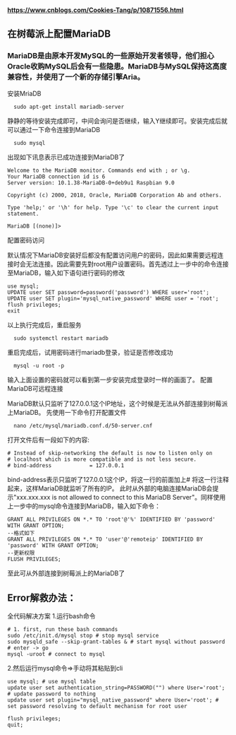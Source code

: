 #### https://www.cnblogs.com/Cookies-Tang/p/10871556.html


## 在树莓派上配置MariaDB


### MariaDB是由原本开发MySQL的一些原始开发者领导，他们担心Oracle收购MySQL后会有一些隐患。MariaDB与MySQL保持这高度兼容性，并使用了一个新的存储引擎Aria。
安装MriaDB

      sudo apt-get install mariadb-server 
静静的等待安装完成即可，中间会询问是否继续，输入Y继续即可。安装完成后就可以通过一下命令连接到MariaDB

      sudo mysql 

出现如下讯息表示已成功连接到MariaDB了
```
Welcome to the MariaDB monitor. Commands end with ; or \g. 
Your MariaDB connection id is 6 
Server version: 10.1.38-MariaDB-0+deb9u1 Raspbian 9.0 

Copyright (c) 2000, 2018, Oracle, MariaDB Corporation Ab and others. 

Type 'help;' or '\h' for help. Type '\c' to clear the current input statement. 
```
    MariaDB [(none)]> 

配置密码访问

默认情况下MariaDB安装好后都没有配置访问用户的密码，因此如果需要远程连接时会无法连接。因此需要先對root用户设置密码。首先透过上一步中的命令连接至MariaDB，输入如下语句进行密码的修改
```
use mysql; 
UPDATE user SET password=password('password') WHERE user='root'; 
UPDATE user SET plugin='mysql_native_password' WHERE user = 'root'; 
flush privileges; 
exit 
```
以上执行完成后，重启服务

      sudo systemctl restart mariadb 

重启完成后，试用密码进行mariadb登录，验证是否修改成功

      mysql -u root -p 

输入上面设置的密码就可以看到第一步安装完成登录时一样的画面了。
配置MariaDB可远程连接

MariaDB默认只监听了127.0.0.1这个IP地址，这个时候是无法从外部连接到树莓派上MariaDB。
先使用一下命令打开配置文件

      nano /etc/mysql/mariadb.conf.d/50-server.cnf

打开文件后有一段如下的内容:
```
# Instead of skip-networking the default is now to listen only on
# localhost which is more compatible and is not less secure.
# bind-address            = 127.0.0.1
```
bind-address表示只监听了127.0.0.1这个IP，将这一行的前面加上# 将这一行注释起来，这样MariaDB就监听了所有的IP。
此时从外部的电脑连接MariaDB会提示"xxx.xxx.xxx is not allowed to connect to this MariaDB Server"。同样使用上一步中的mysql命令连接到MariaDB，输入如下命令：
```
GRANT ALL PRIVILEGES ON *.* TO 'root'@'%' IDENTIFIED BY 'password' WITH GRANT OPTION;
--格式如下
GRANT ALL PRIVILEGES ON *.* TO 'user'@'remoteip' IDENTIFIED BY 'password' WITH GRANT OPTION;
--更新权限
FLUSH PRIVILEGES;
```

至此可从外部连接到树莓派上的MariaDB了




## Error解救办法：
全代码解决方案
1.运行bash命令
```
# 1. first, run these bash commands
sudo /etc/init.d/mysql stop # stop mysql service
sudo mysqld_safe --skip-grant-tables & # start mysql without password
# enter -> go
mysql -uroot # connect to mysql
```
2.然后运行mysql命令=>手动将其粘贴到cli
```
use mysql; # use mysql table
update user set authentication_string=PASSWORD("") where User='root'; # update password to nothing
update user set plugin="mysql_native_password" where User='root'; # set password resolving to default mechanism for root user

flush privileges;
quit;
```
  
